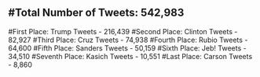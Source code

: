 #Total Number of Tweets: 542,983 
---
#First Place: Trump Tweets - 216,439
#Second Place: Clinton Tweets - 82,927
#Third Place: Cruz Tweets - 74,938
#Fourth Place: Rubio Tweets - 64,600
#Fifth Place: Sanders Tweets - 50,159
#Sixth Place: Jeb! Tweets - 34,510
#Seventh Place: Kasich Tweets - 10,551
#Last Place: Carson Tweets - 8,860
